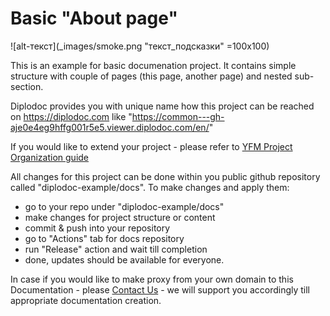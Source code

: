 # Basic "About page" 

![alt-текст](_images/smoke.png "текст_подсказки" =100x100)

This is an example for basic documenation project.
It contains simple structure with couple of pages (this page, another page) and nested sub-section. 

Diplodoc provides you with unique name how this project can be reached on https://diplodoc.com like 
"https://common---gh-aje0e4eg9hffg001r5e5.viewer.diplodoc.com/en/" 

If you would like to extend your project - please refer to [YFM Project Organization guide](https://diplodoc.com/docs/en/project/)

All changes for this project can be done within you public github repository called "diplodoc-example/docs". 
To make changes and apply them: 

- go to your repo under "diplodoc-example/docs" 
- make changes for project structure or content
- commit & push into your repository 
- go to "Actions" tab for docs repository 
- run "Release" action and wait till completion 
- done, updates should be available for everyone. 


In case if you would like to make proxy from your own domain to this Documentation - please [Contact Us](https://diplodoc.com/#contact) - we will support you accordingly till appropriate documentation creation. 

